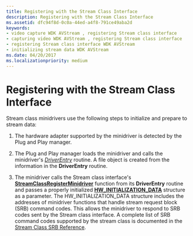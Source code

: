 ```yaml
---
title: Registering with the Stream Class Interface
description: Registering with the Stream Class Interface
ms.assetid: dfc94f8d-0c0a-44ed-a4f8-791ce49aba2d
keywords:
- video capture WDK AVStream , registering Stream class interface
- capturing video WDK AVStream , registering Stream class interface
- registering Stream class interface WDK AVStream
- initializing stream data WDK AVStream
ms.date: 04/20/2017
ms.localizationpriority: medium
---
```


# Registering with the Stream Class Interface


Stream class minidrivers use the following steps to initialize and prepare to stream data:

1.  The hardware adapter supported by the minidriver is detected by the Plug and Play manager.

2.  The Plug and Play manager loads the minidriver and calls the minidriver's [*DriverEntry*](https://docs.microsoft.com/windows-hardware/drivers/ddi/wdm/nc-wdm-driver_initialize) routine. A file object is created from the information in the **DriverEntry** routine.

3.  The minidriver calls the Stream class interface's [**StreamClassRegisterMinidriver**](https://docs.microsoft.com/windows-hardware/drivers/ddi/strmini/nf-strmini-streamclassregisteradapter) function from its **DriverEntry** routine and passes a properly initialized [**HW\_INITIALIZATION\_DATA**](https://docs.microsoft.com/windows-hardware/drivers/ddi/strmini/ns-strmini-_hw_initialization_data) structure as a parameter. The HW\_INITIALIZATION\_DATA structure includes the addresses of minidriver functions that handle stream request block (SRB) command codes. This allows the minidriver to respond to SRB codes sent by the Stream class interface. A complete list of SRB command codes supported by the stream class is documented in the [Stream Class SRB Reference](https://docs.microsoft.com/windows-hardware/drivers/stream/stream-class-srb-reference).

 

 




